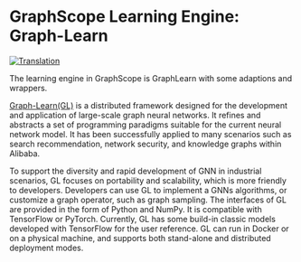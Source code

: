# GraphScope Learning Engine: Graph-Learn

[![Translation](https://img.shields.io/badge/Translation-%E4%B8%AD%E6%96%87%E7%89%88-success)](README-zh.md)

The learning engine in GraphScope is GraphLearn with some adaptions and wrappers.

[Graph-Learn(GL)](https://github.com/alibaba/graph-learn/) is a distributed framework designed for the development and application of large-scale graph neural networks. It refines and abstracts a set of programming paradigms suitable for the current neural network model. It has been successfully applied to many scenarios such as search recommendation, network security, and knowledge graphs within Alibaba.

To support the diversity and rapid development of GNN in industrial scenarios, GL focuses on portability and scalability, which is more friendly to developers. Developers can use GL to implement a GNNs algorithms, or customize a graph operator, such as graph sampling. The interfaces of GL are provided in the form of Python and NumPy. It is compatible with TensorFlow or PyTorch. Currently, GL has some build-in classic models developed with TensorFlow for the user reference. GL can run in Docker or on a physical machine, and supports both stand-alone and distributed deployment modes.
